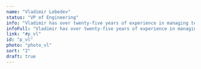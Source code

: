 ```yaml
---
name: "Vladimir Lebedev"
status: "VP of Engineering"
info: "Vladimir has over twenty-five years of experience in managing technology in fintech, telecom, and media companies. His pioneering credits include creating the first FidoNet node in Soviet Union, the first remote banking application using asymmetric keys cryptography in Russia, and the first ISP in Western Siberia."
infoFull: "Vladimir has over twenty-five years of experience in managing technology in fintech, telecom, and media companies. His pioneering credits include creating the first FidoNet node in Soviet Union, the first remote banking application using asymmetric keys cryptography in Russia, and the first ISP in Western Siberia. Vladimir was CTO of the Russian stock exchange, where he created its trading system and network infrastructure. Vladimir has held executive roles at VEON (a telecom company with over two hundred millions subscribers), Sberbank (the biggest bank in Eastern Europe), Moscow City Telephone Network, Orange Business Services, Lucent Technologies, and Mail.Ru Group (the biggest Internet-media company in Russia). Over his career, he has led and successfully delivered many cutting-edge projects, in addition to launching his own companies, CPM and Cybertonica."
link: "#p_vl"
id: "p_vl"
photo: "photo_vl"
sort: "2"
draft: true
---
```

